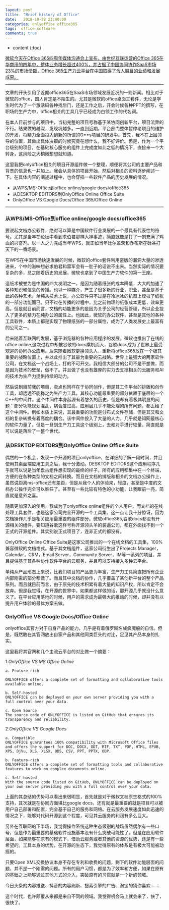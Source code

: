 ```yaml
---
layout: post
title:  "Brief History of Office"
date:   2018-10-28 23:00:00
categories: onlyoffice office365 
tags:  office software
comments: true
---
```


* content
{:toc}

[微软今天在Office 365四周年媒体沟通会上宣布，由世纪互联运营的Office 365在华商用的四年中，整体业务增长超过400%，并占据了中国协同协作SaaS市场23%的市场份额，Office 365生产力云平台在中国取得了令人瞩目的业绩和发展成果。](http://baijiahao.baidu.com/s?id=1597993118029904556&wfr=spider&for=pc)
<!--more-->

-----
文章的开头引用了近期office365在SaaS市场领域发展近况的一则新闻。相比对于微软的office，国人肯定是不陌生的。尤其是微软的office桌面三套件，无论是学生时代为了一个激活码各种找后门，还是工作之后，开会时候各种PPT的撰写，在职场的生产力中，office相关的工具几乎已经成为白领工作的代名词。

在本人目前参与的项目中，当初完整的项目号称基于某协同创新平台，项目流弊的不行。结果做的越深，发现坑越多。一直到近期，平台部门整体暂停老项目的维护的开发，将精力全面投入到新的所谓的O**s项目的研发中。首先，我不在上层领导的位置，其做出具体决策的时候究竟在想什么，我不好评价。但是，作为一个平台级别的项目，在基础核心服务的组件上完成度如此之低的情况下，直接来一个大转身，这风险之大稍微想想就知道。

这里我把onlyoffice相关的项目开源组件做一个整理，顺便将其公司的主要产品和背景的信息也一并加上。我会从具体的项目开始，然后对相关的资料逐步阐述一下。在具体内容的阐述过程中，也会穿插一些软件产品的历史发展的情况。

* 从WPS/MS-Office到office online/google docs/office365
* 从DESKTOP EDITORS到OnlyOffice Online Office Suite
* OnlyOffice VS Google Docs/Office 365/Office Online

-----

### **从WPS/MS-Office到office online/google docs/office365**
要说起文档办公软件，绝对可以算是中国软件行业发展的一个最具有代表性的符号。尤其是当年在论坛中看到求伯君那样大神事迹，简直就像是打了一剂充满了鸡血的兴奋剂。以一人之力完成当年WPS，就正如当年比尔盖茨和乔布斯在硅谷打天下的一番场景。

在WPS在中国市场快速发展的时候，微软的office套件利用盗版的漏洞大量的渗透进来，个中的滋味想必求伯君和雷军会有一肚子的话说不出来。当然实际的情况要复杂的多，总之随着历史的发展，微软也拿到了中国生产力软件的第一王座。

造纸术被誉为是中国的四大发明之一，是因为随着纸张的成本降低，大大的加速了各种知识和信息的传播。也以一种媒介，产生了很多新的行业，职业，甚至是基于此的各种艺术。单纯从技术上说，办公软件只不过是在冷冰冰的机器上模拟了纸张的一部分功能而已。只不过在传播的过程中，比之前物理的纸张成本更低，效率更高。但是就目前而言，文档的功能更多的是因为关乎公司的经营管理，所以企业投入了更多的精力在纯办公的属性上。也因此，微软的办公软件，甚至是其他的各种工具软件，本质上都是实现了物理纸张的一部分属性，成为了人类发展史上最富有的公司之一。

后来随着互联网的发展，基于浏览器的各种应用程序的发展。微软也推出了在线的office online,这次过程中却被谷歌的docs乘机而入，谷歌docs成为了世界上最受欢迎的协同办公应用。后来随着微软更换领头人，重新将office365放在一个极其重要的战略位置上，并以此推出了其最为重要的云战略。世界上最强大的两家软件公司，在文档这一个战场上，打的不可开交。我相信大部分的公司不是不想做，而是因为技术的壁垒，做不了。并且做了也没有雄厚的实力去支撑相关的云服务和AI的技术为生产力提供持续的动力。

然后说到目前我的项目，卖点也同样在于协同创作，但是其工作平台的排版和创作工具，却远远不能称之为生产力工具。其核心功能最重要的部分依赖于底层的一个C++的中间件。这个中间件本身起源有着悠久的历史，但是却有着极其明显的问题：部分功能规划混乱，耦合度过高，应用层几乎不能处理的所有问题，都丢给了这个中间件。例如本质上来说，其最重要的功能是分布式文件存储，但是其又和文档的复杂转换有着高度的耦合。该中间件投入了大量的人力，几乎就是知网最核心的软件力量了。但是一旦到生产力工具这个级别上，去和对手进行较量。简直就是可以说是落后了一整个世代。


### **从DESKTOP EDITORS到OnlyOffice Online Office Suite**

偶然的一个机会，发现一个开源的项目onlyoffice，在详细的了解一段时间，并且使用其桌面端应用工具之后，我十分激动。DESKTOP EDITORS这个应用程序几乎就可以说是当年盘古组件想实现的最终的样子。所有的应用都集中在一个终端，方便的在各种类型的文档之间转换。而且在文档的排版和相关的文档办公操作上，虽然说距离ms-office还有差距，但是从我个人的体验来，轻度，甚至是中度的文档办公操作完全可以胜任了。甚至有一些比较有特色的小功能，让我眼前一亮，简直就是意外之喜。

随着更加深入的使用，我成为了onlyoffice online组件的个人用户，而文档的在线处理工具套件，也是这家公司完全开源的一个工具集。这一点让我十分惊讶，因为文档操作几乎是相关应用最重要的组件部分。微软office365,谷歌docs都没有开源相关的组件，要知道谷歌这样号称开源领头羊的装逼公司，都在外面找不到一个正式的开源组件。其实别说正式项目了，连非正式的都没有。

OnlyOffice Online Office Suite是这家公司推出的一个在线文档的工具集，100%兼容微软的文档格式。基于其文档组件，这家公司衍生出了Projects Manager，Calendar，CRM，Email Server，Community Server，IM等一系列的项目。并且提供基于其各种协作软件平台的云服务，并且可以支持接入多种云平台。

单纯从产品形态上来说，比我们项目的产品更为丰富，生产力工具简直把所有企业内部刚需的部分都做了。而且其中文档的协作，几乎覆盖了某创新平台的整个产品系列。而且就目前而言，由于原先的技术积累有着大量的知识产权，所以肯定不会放弃。但是我觉得，在开源的世界中，如果都这样做的话，那开源几乎就没什么意义了。在平台应用落地的时候，用户的需求成为最强大的推动的时候，却并没有以提升用户体验的最优方案去做。


### **OnlyOffice VS Google Docs/Office Online**
onlyoffice其官方对于自身产品的能力，几乎是有着俄罗斯名族疯魔般的自信。但是，既然敢在其官网放出自家产品和其他同类巨头的对比，足见其产品本身的扎实。

这里我将其官网和几个主流云平台的对比做一个摘要：

1.*OnlyOffice VS MS Office Online* 

```
a. Feature-rich

ONLYOFFICE offers a complete set of formatting and collaborative tools available online.

b. Self-hosted
ONLYOFFICE can be deployed on your own server providing you with a full control over your data.

c. Open Source
The source code of ONLYOFFICE is listed on GitHub that ensures its transparency and reliability.

```

2.*OnlyOffice VS Google Docs* 

```
a. Compatible
ONLYOFFICE guarantees 100% compatibility with Microsoft Office files and offers the support for DOC, DOCX, ODT, RTF, TXT, PDF, HTML, EPUB, XPS, DjVu, XLS, XLSX, ODS, CSV, PPT, PPTX, ODP.

b. Feature-rich
ONLYOFFICE offers a complete set of formatting tools and collaborative features to work on complex documents online.

c. Self-hosted
With the source code listed on GitHub, ONLYOFFICE can be deployed on your own server providing you with a full control over your data.

```
上面的其总结的优势可以看出来很明显，首先就是对于微软文档原生格式的100%支持，其次就是在协同方面堪比google docs，还有就是最重要的就是项目可以被用户自己部署和配置，完全基于自己的服务和网络。在云服务发展速度如此迅速的情况之下，能够对代码开源到这个程度，可见其云服务的利润有多么巨大。

另外在互联网的下半场，我觉得操作系统这种生态级别的战场虽然偶尔有一些口号，但是作为最重要的基础软件设施基本没有什么突破可能性了。但是在应用软件层面，如果能够在原有的模式下，借助云服务或者其他的资源的优势，还是有一些希望的。工具本身的优势，在开源的生态下，我觉得原有的体系是有极大可能被动摇的。

只要Open XML交换协议本身不存在专利和收费的问题，剩下的软件功能层面的问题，并不是一个刚需的问题。所有的用户习惯，都是为了效率和方便，如果在原有的基础之上能够通过其他方式的介入，突破原有的习惯就是一个新的领域。

今日头条的内容推送、抖音的内容刷新、搜索引擎的广告、淘宝的猜你喜欢.......

这个时代，也许颠覆从来都是来自不同的领域。我觉得机会马上就会来了，快了，很快了。


